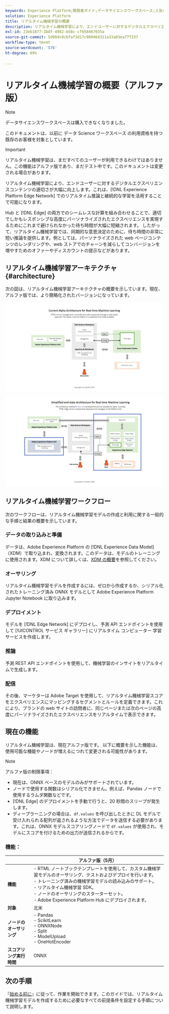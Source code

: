 ```yaml
---
keywords: Experience Platform;開発者ガイド;データサイエンスワークスペース;人気のトピック;リアルタイム機械学習;
solution: Experience Platform
title: リアルタイム機械学習の概要
description: リアルタイム機械学習により、エンドユーザーに対するデジタルエクスペリエンスコンテンツの適切さが大幅に向上します。これは、Experience Platform Edge ネットワークでのリアルタイム推論と継続的な学習を活用することで可能になります。
exl-id: 23eb1877-1bdf-4982-b58c-cfb58467035a
source-git-commit: 5d98dc0cbfaf3d17c909464311a33a03ea77f237
workflow-type: tm+mt
source-wordcount: '576'
ht-degree: 89%

---
```


# リアルタイム機械学習の概要（アルファ版）

>[!NOTE]
>
>データサイエンスワークスペースは購入できなくなりました。
>
>このドキュメントは、以前に データ Science ワークスペース の利用資格を持つ既存のお客様を対象としています。

>[!IMPORTANT]
>
>リアルタイム機械学習は、まだすべてのユーザーが利用できるわけではありません。この機能はアルファ版であり、まだテスト中です。このドキュメントは変更される場合があります。

リアルタイム機械学習により、エンドユーザーに対するデジタルエクスペリエンスコンテンツの適切さが大幅に向上します。これは、[!DNL Experience Platform Edge Network] でのリアルタイム推論と継続的な学習を活用することで可能になります。

Hub と [!DNL Edge] の両方でのシームレスな計算を組み合わせることで、適切でしかもレスポンシブな高度にパーソナライズされたエクスペリエンスを実現するためにこれまで避けられなかった待ち時間が大幅に短縮されます。 したがって、リアルタイム機械学習では、同期的な意思決定のために、待ち時間の非常に短い推論を提供します。例としては、パーソナライズされた web ページコンテンツのレンダリングや、web ストアでのチャーンを減らしてコンバージョンを増やすためのオファーやディスカウントの提示などがあります。

## リアルタイム機械学習アーキテクチャ {#architecture}

次の図は、リアルタイム機械学習アーキテクチャの概要を示しています。現在、アルファ版では、より簡略化されたバージョンになっています。

![アルファ版アーキテクチャ](../images/rtml/alpha-arch.png)

![簡略化された概要](../images/rtml/end-to-end-arch.png)

## リアルタイム機械学習ワークフロー

次のワークフローは、リアルタイム機械学習モデルの作成と利用に関する一般的な手順と結果の概要を示しています。

### データの取り込みと準備

データは、Adobe Experience Platform の [!DNL Experience Data Model]（XDM）で取り込まれ、変換されます。このデータは、モデルのトレーニングに使用されます。XDM について詳しくは、[XDM の概要](../../xdm/home.md)を参照してください。

### オーサリング

リアルタイム機械学習モデルを作成するには、ゼロから作成するか、シリアル化されたトレーニング済み ONNX モデルとして Adobe Experience Platform Jupyter Notebook に取り込みます。

### デプロイメント

モデルを [!DNL Edge Network] にデプロイし、予測 API エンドポイントを使用して [!UICONTROL サービス ギャラリー] にリアルタイム コンピューター 学習 サービスを作成します。

### 推論

予測 REST API エンドポイントを使用して、機械学習のインサイトをリアルタイムで生成します。

### 配信

その後、マーケターは Adobe Target を使用して、リアルタイム機械学習スコアをエクスペリエンスにマッピングするセグメントとルールを定義できます。これにより、ブランドの web サイトの訪問者に、同じページまたは次のページの高度にパーソナライズされたエクスペリエンスをリアルタイムで表示できます。

## 現在の機能

リアルタイム機械学習は、現在アルファ版です。 以下に概要を示した機能は、使用可能な機能やノードが増えるにつれて変更される可能性があります。

>[!NOTE]
>
> アルファ版の制限事項：
> - 現在は、ONNX ベースのモデルのみがサポートされています。
> - ノードで使用する関数はシリアル化できません。例えば、Pandas ノードで使用するラムダ関数などです。
> - [!DNL Edge] のデプロイメントを手動で行うと、20 秒間のスリープが発生します。
> - ディープラーニングの場合は、`df.values` を呼び出したときに DL モデルで受け入れられる配列が返されるような方法でデータを送信する必要があります。これは、ONNX モデルスコアリングノードで `df.values` が使用され、モデルにスコアを付けるための出力が送信されるからです。


### 機能：

| | アルファ版（5月） |
| --- | --- |
| **機能** | - RTML ノートブックテンプレートを使用して、カスタム機械学習モデルのオーサリング、テストおよびデプロイを行います。 <br> - トレーニング済みの機械学習モデルの読み込みのサポート。<br> - リアルタイム機械学習 SDK。<br> - ノードのオーサリングのスターターセット。<br> - Adobe Experience Platform Hub にデプロイされます。 |
| **対象** | 北米 |
| **ノードのオーサリング** | - Pandas <br> - ScikitLearn <br> - ONNXNode <br> - Split <br> - ModelUpload <br> - OneHotEncoder |
| **スコアリング実行時間** | ONNX |

## 次の手順

『[始める前に](./getting-started.md)』に従って、作業を開始できます。このガイドでは、リアルタイム機械学習モデルを作成するために必要なすべての前提条件を設定する手順について説明します。
